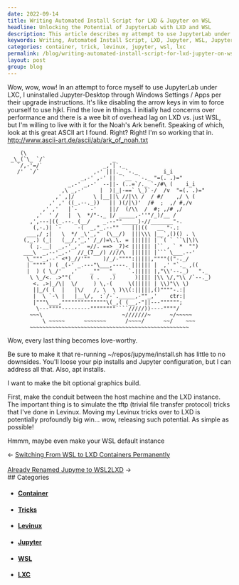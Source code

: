 ```yaml
---
date: 2022-09-14
title: Writing Automated Install Script for LXD & Jupyter on WSL
headline: Unlocking the Potential of JupyterLab with LXD and WSL
description: This article describes my attempt to use JupyterLab under LXC and my progress on an automated install script for LXD and Jupyter on WSL. I'm also trying to simulate the tftp tricks I've done in Levinux and make my own bit optional graphics build. Read on to find out more about my journey and how it can help you!
keywords: Writing, Automated Install Script, LXD, Jupyter, WSL, JupyterLab, LXC, Windows Settings, Apps, Overhead Lag, Bit Optional Graphics Build, Tftp, Tricks, Levinux
categories: container, trick, levinux, jupyter, wsl, lxc
permalink: /blog/writing-automated-install-script-for-lxd-jupyter-on-wsl/
layout: post
group: blog
---
```



Wow, wow, wow! In an attempt to force myself to use JupyterLab under LXC, I
uninstalled Jupyter-Desktop through Windows Settings / Apps per their upgrade
instructions. It's like disabling the arrow keys in vim to force yourself to
use hjkl. Find the love in things. I initially had concerns over performance
and there is a wee bit of overhead lag on LXD vs. just WSL, but I'm willing to
live with it for the Noah's Ark benefit. Speaking of which, look at this great
ASCII art I found. Right? Right! I'm so working that in.
http://www.ascii-art.de/ascii/ab/ark_of_noah.txt

        (\
     _\_(`\_ `/`                     _
       `/,-'=/`                   _,'|`._
       /'  `/`                 ,-' |||._ `-._        i_i
                           _,-' ,-' ||  `__  `-._ "=(. .)="
                       _,-' _,-'  --||- (..=`/._ `-/#\ (    i_i
                     ,\ _,-'     |  )|_|-==` \_)`-/  /v  "=(. .)="
                   ,' ,|/      \ |__||\ //|\\ /  / #/    ,/ \ (
                 ,' ,' ((_.--._))   || )(/|\)'  /#  ;  ,/ #,/v
               ,' ,'   |`-    -'    ||/  (/\\  /  #; ,/# ,/
             ,'  ' /   |  \  */"-._ |/ _____,-''"/_)/__ /
           ,',---|((_.--._(__/    _.--""_____)-//_______"-.
            (,-.)| `-     -(  _,"_.--""    |||((   __ "-.:
          ___,/ ;|   \  */ _\'_,"  (\__/)  |||\\\ |__`,()() . \
         (,_.) (_|   (__/,'_,' /_/)=\.\. = |||||| | `( ` ``\|\)\
           ( ;.__|  _,-'_,'  =//. ==> _7)< |||||| |`` , ` *  "")
         ___\  _,--'_,-'  //_(7__/) ////\  |||||| |``` \___.--'
          \_"""_,--' <*)_//'""    )/_/-"""":|||||,""""(("-._/
          | """" ) ( _(-' _.---"\___,----. |||||| |  ,' "`._ ,((
          |  ) ( \_/'   ,'    _""   "_    `.||||| |,"\\'--._)   "._
           \ \_/<. .>""(      ( .   .)      )|||| |\\ \/,"\\ /`--._)
            <. .>|_/\|  \/     ) \,-(     \(||||| | \\)"\\ \)
            ||_/( (  |   |\/   /, \  \ )\\(:|||||,()""""-.:|
            |  \ `-\ |   |__\/,  :`/-`._____,-""_,'    ctr:|
            |"""\___,""""""""""""""\(_,( (__,-"||---"""""";
             \---""""---------""""""""````/////))----""""/
           ~~~\                         ~///////~      ~/~~~~~
               \ ~~~~~      ~~~~~~~      /~~~~/      ~~/    ~~~
           ~~~~~~~~~~~~~~~~~~~~~~~~~~~~~~~~~~~~~~~~~~~~~~~~~~


Wow, every last thing becomes love-worthy.

Be sure to make it that re-running ~/repos/jupyme/install.sh has little to no
downsides. You'll loose your pip installs and Jupyter configuration, but I can
address all that. Also, apt installs.

I want to make the bit optional graphics build.

First, make the conduit between the host machine and the LXD instance. The
important thing is to simulate the tftp (trivial file transfer protocol) tricks
that I've done in Levinux. Moving my Levinux tricks over to LXD is potentially
profoundly big win... wow, releasing such potential. As simple as possible!

Hmmm, maybe even make your WSL default instance


<div class="arrow-links"><div class="post-nav-prev"><span class="arrow">&larr;&nbsp;</span><a href="/blog/switching-from-wsl-to-lxd-containers-permanently/">Switching From WSL to LXD Containers Permanently</a></div> &nbsp; <div class="post-nav-next"><a href="/blog/already-renamed-jupyme-to-wsl2lxd/">Already Renamed Jupyme to WSL2LXD</a><span class="arrow">&nbsp;&rarr;</span></div></div>
## Categories

<ul>
<li><h4><a href='/container/'>Container</a></h4></li>
<li><h4><a href='/trick/'>Tricks</a></h4></li>
<li><h4><a href='/levinux/'>Levinux</a></h4></li>
<li><h4><a href='/jupyter/'>Jupyter</a></h4></li>
<li><h4><a href='/wsl/'>WSL</a></h4></li>
<li><h4><a href='/lxc/'>LXC</a></h4></li></ul>